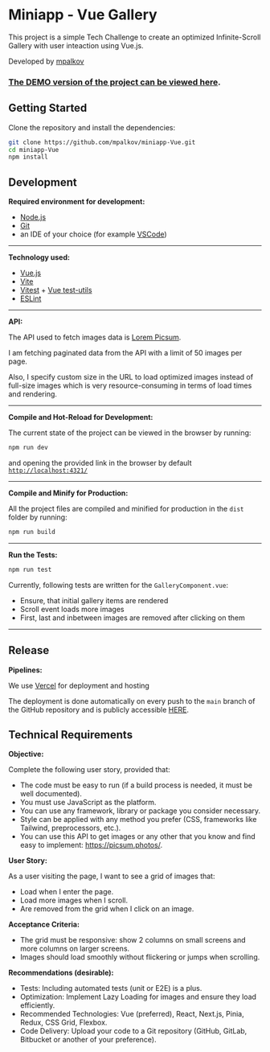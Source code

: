 # Miniapp - Vue Gallery

This project is a simple Tech Challenge to create an optimized Infinite-Scroll Gallery with user inteaction using Vue.js.

Developed by [mpalkov](https://github.com/mpalkov)

### [The DEMO version of the project can be viewed here](https://miniapp-gallery-vue.vercel.app/).

## Getting Started

Clone the repository and install the dependencies:

```sh
git clone https://github.com/mpalkov/miniapp-Vue.git
cd miniapp-Vue
npm install
```

## Development

**Required environment for development:**

- [Node.js](https://nodejs.org/en/)
- [Git](https://git-scm.com/)
- an IDE of your choice (for example [VSCode](https://code.visualstudio.com/))

---

**Technology used:**

- [Vue.js](https://vuejs.org/)
- [Vite](https://vitejs.dev/)
- [Vitest](https://vitest.dev/) + [Vue test-utils](https://next.vue-test-utils.vuejs.org/)
- [ESLint](https://eslint.org/)

---

**API:**

The API used to fetch images data is [Lorem Picsum](https://picsum.photos/).

I am fetching paginated data from the API with a limit of 50 images per page.

Also, I specify custom size in the URL to load optimized images instead of full-size images which is very resource-consuming in terms of load times and rendering.

---

**Compile and Hot-Reload for Development:**

The current state of the project can be viewed in the browser by running:

```sh
npm run dev
```

and opening the provided link in the browser by default [`http://localhost:4321/`](http://localhost:4321/)

---

**Compile and Minify for Production:**

All the project files are compiled and minified for production in the `dist` folder by running:

```sh
npm run build
```

---

**Run the Tests:**

```sh
npm run test
```

Currently, following tests are written for the `GalleryComponent.vue`:

- Ensure, that initial gallery items are rendered
- Scroll event loads more images
- First, last and inbetween images are removed after clicking on them

---

## Release

**Pipelines:**

We use [Vercel](https://vercel.com/) for deployment and hosting

The deployment is done automatically on every push to the `main` branch of the GitHub repository and is publicly accessible [HERE](https://miniapp-gallery-vue.vercel.app/).

## Technical Requirements

**Objective:**

Complete the following user story, provided that:

- The code must be easy to run (if a build process is needed, it must be well documented).
- You must use JavaScript as the platform.
- You can use any framework, library or package you consider necessary.
- Style can be applied with any method you prefer (CSS, frameworks like Tailwind, preprocessors, etc.).
- You can use this API to get images or any other that you know and find easy to implement: https://picsum.photos/.

**User Story:**

As a user visiting the page, I want to see a grid of images that:

- Load when I enter the page.
- Load more images when I scroll.
- Are removed from the grid when I click on an image.

**Acceptance Criteria:**

- The grid must be responsive: show 2 columns on small screens and more columns on larger screens.
- Images should load smoothly without flickering or jumps when scrolling.

**Recommendations (desirable):**

- Tests: Including automated tests (unit or E2E) is a plus.
- Optimization: Implement Lazy Loading for images and ensure they load efficiently.
- Recommended Technologies: Vue (preferred), React, Next.js, Pinia, Redux, CSS Grid, Flexbox.
- Code Delivery: Upload your code to a Git repository (GitHub, GitLab, Bitbucket or another of your preference).